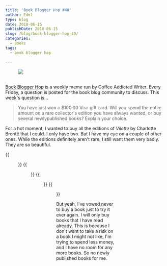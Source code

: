 ```yaml
---
title: 'Book Blogger Hop #40'
author: Edel
type: blog
date: 2018-06-15
publishDate: 2018-06-15
slug: /blog/book-blogger-hop-40/
categories:
  - Books
tags:
  - book blogger hop

---
```

<figure><a rel="_nofollow" href="http://www.coffeeaddictedwriter.com/p/blog-page.html"><img src="https://i1.wp.com/3.bp.blogspot.com/-2bKizvp-A9w/WEjGAM4OjJI/AAAAAAAAV50/nU3xHQNtvSQQ8dRsB8OueG061E99KPrYACLcB/s1600/Book%2BBlogger%2BHop%2B%2528Final%2529.png?w=663&#038;ssl=1" data-recalc-dims="1" /></a></figure> 

<a rel="_nofollow" href="http://www.coffeeaddictedwriter.com/p/blog-page.html"></a>

<a rel="_nofollow" href="http://www.coffeeaddictedwriter.com/p/blog-page.html"><br /> </a><a rel="_nofollow" href="http://www.coffeeaddictedwriter.com/p/blog-page.html">Book Blogger Hop</a> is a weekly meme run by Coffee Addicted Writer. Every Friday, a question is posted for the book blog community to discuss. This week's question is&#8230;

> You have just won a $100.00 Visa gift card. Will you spend the entire amount on a rare collector's edition you have always wanted, or buy several newlypublished books? Explain your choice.

For a hot moment, I wanted to buy all the editions of *Vilette* by Charlotte Brontë that I could. I only have two. But I have my eye on a couple of other ones. While the editions definitely aren't rare, I still want them very badly. They are so beautiful.

{{<figure src="http://res.cloudinary.com/dvozrk6m8/image/upload/v1529006161/26805367_t8xgmm.jpg" title="">}}
{{<figure src="http://res.cloudinary.com/dvozrk6m8/image/upload/v1529006161/23460962_y1grs6.jpg" title="">}}
{{<figure src="http://res.cloudinary.com/dvozrk6m8/image/upload/v1529006161/10803888_doebay.jpg" title="">}}
{{<figure src="http://res.cloudinary.com/dvozrk6m8/image/upload/v1529006161/1831331_dw5obb.jpg" title="">}}

But yeah, I've vowed never to buy a book just to try it ever again. I will only buy books that I have read already. This is  because I don't want to take a risk on a book I might not like, I'm trying to spend less money, and I have no room for any more books. So no newly published books for me.

